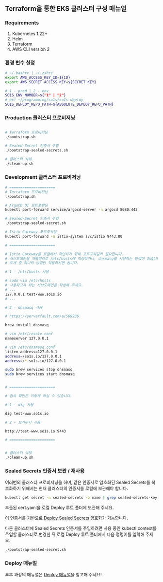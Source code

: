 ## Terraform을 통한 EKS 클러스터 구성 매뉴얼

### Requirements

1. Kubernetes 1.22+
2. Helm
3. Terraform
4. AWS CLI version 2

### 환경 변수 설정

```bash
# ~/.bashrc | ~/.zshrc
export AWS_ACCESS_KEY_ID=${ID}
export AWS_SECRET_ACCESS_KEY=${SECRET_KEY}

# 1 - prod | 2 - env
SO1S_ENV_NUMBER=${"1" | "2"}
# ex) ~/programming/so1s/so1s-deploy
SO1S_DEPLOY_REPO_PATH=${ABSOLUTE_DEPLOY_REPO_PATH}
```

### Production 클러스터 프로비저닝

```bash

# Terraform 프로비저닝
./bootstrap.sh

# Sealed-Secret 인증서 주입
./bootstrap-sealed-secrets.sh

# 클러스터 삭제
./clean-up.sh
```

### Development 클러스터 프로비저닝

```bash
# =====================
# Terraform 프로비저닝
./bootstrap.sh

# ArgoCD UI 포트포워딩
kubectl port-forward service/argocd-server -n argocd 8080:443

# Sealed-Secret 인증서 주입
./bootstrap-sealed-secret.sh

# Istio Gateway 포트포워딩
kubectl port-forward -n istio-system svc/istio 9443:80

# =====================

# Istio Gateway를 로컬에서 확인하기 위해 포트포워딩이 필요합니다.
# 서브도메인을 개별적으로 /etc/hosts에 작성하거나, dnsmasq를 사용하는 방법이 있습니다.
# 두개 중 하나의 방법만 적용하시면 됩니다.

# 1 - /etc/hosts 사용

# sudo vim /etc/hosts
# 사용하고자 하는 서브도메인을 작성해 주세요.
# ...
127.0.0.1 test-www.so1s.io
# ...

# 2 - dnsmasq 사용

# https://serverfault.com/a/569936

brew install dnsmasq

# vim /etc/resolv.conf
nameserver 127.0.0.1

# vim /etc/dnsmasq.conf
listen-address=127.0.0.1
address=/so1s.io/127.0.0.1
address=/*.so1s.io/127.0.0.1

sudo brew services stop dnsmasq
sudo brew services start dnsmasq


# =====================

# 접속 확인은 이렇게 하실 수 있습니다.

# 1 - dig 사용

dig test-www.so1s.io

# 2 - 브라우저 사용

http://test-www.so1s.io:9443

# =====================


# 클러스터 삭제
./clean-up.sh

```


### Sealed Secrets 인증서 보관 / 재사용

여러번의 클러스터 프로비저닝을 하며, 같은 인증서로 암호화된 Sealed Secrets를 복호화하기 위해서는 현재 클러스터의 인증서를 로컬에 보관해야 합니다.

```bash
kubectl get secret -n sealed-secrets -o name | grep sealed-secrets-key | kubectl get secret -n sealed-secrets -o yaml > ./cert.yaml
```

추출된 cert.yaml을 로컬 Deploy 루트 폴더에 보관해 주세요.

이 인증서를 기반으로 [Deploy Sealed Secrets](https://github.com/so1s/so1s-deploy#secrets-env-%ED%8C%8C%EC%9D%BC-%EC%9E%91%EC%84%B1) 암호화가 가능합니다.

다른 클러스터에 Sealed Secrets 인증서를 주입하려면 사용 중인 kubectl context를 주입할 클러스터로 변경한 뒤 로컬 Deploy 루트 폴더에서 다음 명령어를 입력해 주세요.

```bash
./bootstrap-sealed-secret.sh
```

### Deploy 매뉴얼

추후 과정의 매뉴얼은 [Deploy 매뉴얼](https://github.com/so1s/so1s-deploy)을 참고해 주세요!
